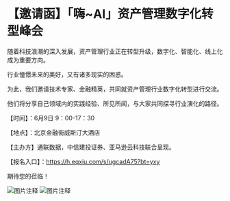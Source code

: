 # 【邀请函】「嗨~AI」资产管理数字化转型峰会

随着科技浪潮的深入发展，资产管理行业正在转型升级，数字化、智能化、线上化成为重要方向。

行业憧憬未来的美好，又有诸多现实的困惑。

为此，我们邀请技术专家、金融精英，共同就资产管理行业数字化转型进行交流。

他们将分享自己领域内的实践经验、所见所闻，与大家共同探寻行业演化的路径。

【时间】：6月9日 9：00-17：30

【地点】：北京金融街威斯汀大酒店

【主办方】通联数据，中信建投证券、亚马逊云科技联合呈现。

【报名入口】：https://h.eqxiu.com/s/ugcadA75?bt=yxy

期待您的莅临！

![图片注释](http://storage-uqer.datayes.com/5eccba7c8b2d8f0147b323e1/f8e3b888-c449-11eb-bafd-0242ac140003)
![图片注释](http://storage-uqer.datayes.com/5eccba7c8b2d8f0147b323e1/fd571f2c-c449-11eb-bafd-0242ac140003)


